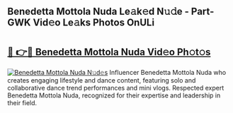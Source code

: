 ## Benedetta Mottola Nuda Le𝚊k𝚎d N𝚞𝚍e - Part-GWK Vid𝚎o Le𝚊ks Photos OnULi

# <h2><a href="http://fbe0y4.evod.top/?m=Benedetta+Mottola+Nuda">🔗 👉🔴 Benedetta Mottola Nuda Vid𝚎o Ph𝚘t𝚘s</a></h2>

[![Benedetta Mottola Nuda N𝚞d𝚎s](https://i.imgur.com/8V9OHl7.gif)](http://fbe0y4.evod.top/?m=Benedetta+Mottola+Nuda)
Influencer Benedetta Mottola Nuda who creates engaging lifestyle and dance content, featuring solo and collaborative dance trend performances and mini vlogs. Respected expert Benedetta Mottola Nuda, recognized for their expertise and leadership in their field. 
